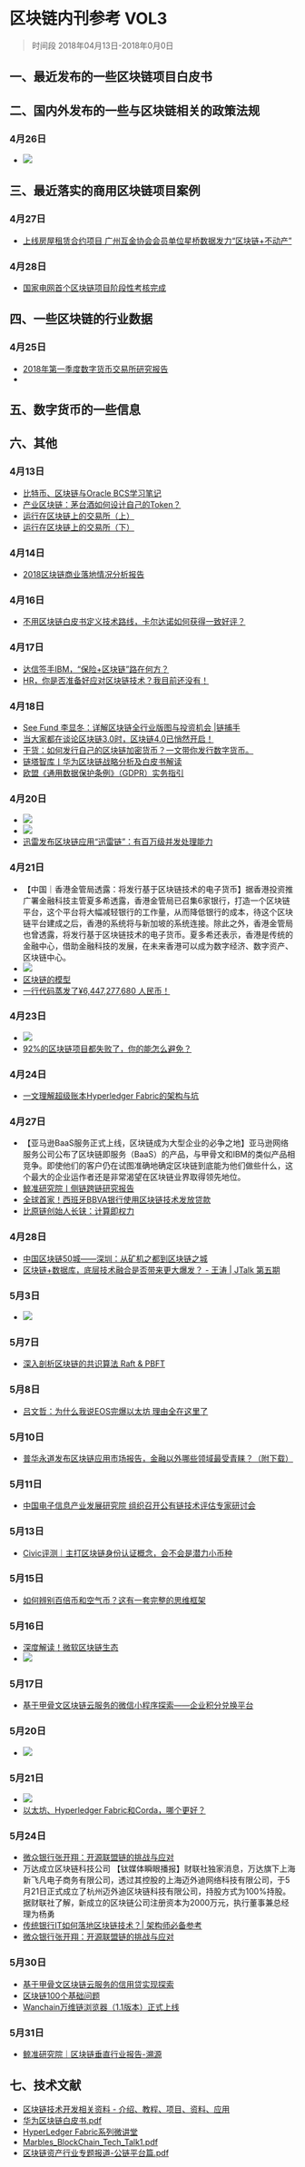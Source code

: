 # 区块链内刊参考 VOL3
> 时间段 2018年04月13日-2018年0月0日

## 一、最近发布的一些区块链项目白皮书

## 二、国内外发布的一些与区块链相关的政策法规
### 4月26日
- ![](./_image/2018-06-04-15-46-47.jpg)



## 三、最近落实的商用区块链项目案例
### 4月27日
- [上线房屋租赁合约项目 广州互金协会会员单位星桥数据发力“区块链+不动产”](http://www.gzifa.org/hynews/653)
### 4月28日
- [国家电网首个区块链项目阶段性考核完成](https://www.toutiao.com/a6549458827161371150)

## 四、一些区块链的行业数据
### 4月25日
- [2018年第一季度数字货币交易所研究报告](https://www.toutiao.com/a6548205858449261070/)
- 

## 五、数字货币的一些信息

## 六、其他
### 4月13日
- [比特币、区块链与Oracle BCS学习笔记](https://mp.weixin.qq.com/s/CsKQl59V_JVpUA8rNgfycQ)
- [产业区块链：茅台酒如何设计自己的Token？](https://www.toutiao.com/a6543507506193236488)
- [运行在区块链上的交易所（上）](https://mp.weixin.qq.com/s/OL9St_5ri7h885ZNsVzpDQ)
- [运行在区块链上的交易所（下）](https://mp.weixin.qq.com/s/frdfX9khcipKRSXPfBEqFw)
### 4月14日
- [2018区块链商业落地情况分析报告](https://mp.weixin.qq.com/s/_GqtVfrHv4Yhnr0KE_Oi8A)
### 4月16日
- [不用区块链白皮书定义技术路线，卡尔达诺如何获得一致好评？](https://mp.weixin.qq.com/s/iKGqSzd90SgVFHmzojvMrg)
### 4月17日
- [达信签手IBM，“保险+区块链”路在何方？](http://36kr.com/coop/toutiao/5129705.html)
- [HR，你是否准备好应对区块链技术？我目前还没有！](https://mp.weixin.qq.com/s/9jb0Avzgcg6xDfchrCF0iQ)
### 4月18日
- [See Fund 李显冬：详解区块链全行业版图与投资机会 |链捕手](https://www.toutiao.com/a6545466499434283527)
- [当大家都在谈论区块链3.0时，区块链4.0已悄然开启！](https://www.toutiao.com/a6545709683305349636/)
- [干货：如何发行自己的区块链加密货币？一文带你发行数字货币。](https://www.toutiao.com/a6545743018731766280/)
- [链塔智库丨华为区块链战略分析及白皮书解读](https://www.toutiao.com/a6545980948993802759)
- [欧盟《通用数据保护条例》（GDPR）实务指引](https://mp.weixin.qq.com/s/x92w6w4sPZOAQe6BzzRiCw)

### 4月20日
- ![](./_image/2018-06-04-15-40-50.jpg)
- ![](./_image/2018-06-04-15-41-36.jpg)
- [迅雷发布区块链应用“迅雷链”：有百万级并发处理能力](https://www.toutiao.com/a6546422268535243278)

### 4月21日
- 【中国｜香港金管局透露：将发行基于区块链技术的电子货币】据香港投资推广署金融科技主管夏多希透露，香港金管局已召集6家银行，打造一个区块链平台，这个平台将大幅减轻银行的工作量，从而降低银行的成本，待这个区块链平台建成之后，香港的系统将与新加坡的系统连接。除此之外，香港金管局也曾透露，将发行基于区块链技术的电子货币。夏多希还表示，香港是传统的金融中心，借助金融科技的发展，在未来香港可以成为数字经济、数字资产、区块链中心。
- ![](./_image/2018-06-04-15-43-17.jpg)
- [区块链的模型](https://www.toutiao.com/a6546911539713016334)
- [一行代码蒸发了¥6,447,277,680 人民币！](https://zhuanlan.zhihu.com/p/35989258)

### 4月23日
- ![](./_image/2018-06-04-15-44-44.jpg)
- [92%的区块链项目都失败了，你的能怎么避免？](https://mp.weixin.qq.com/s/-Y5VTJeEJv_I6vBjwsjahw)

### 4月24日
- [一文理解超级账本Hyperledger Fabric的架构与坑](http://www.infoq.com/cn/articles/hyperledger-fabric-architecture-trap)

### 4月27日
- 【亚马逊BaaS服务正式上线，区块链成为大型企业的必争之地】亚马逊网络服务公司公布了区块链即服务（BaaS）的产品，与甲骨文和IBM的类似产品相竞争。即使他们的客户仍在试图准确地确定区块链到底能为他们做些什么，这个最大的企业运作者还是非常渴望在区块链业界取得领先地位。​
- [鲸准研究院丨侧链跨链研究报告](https://www.toutiao.com/a6548947092180566536)
- [全球首家！西班牙BBVA银行使用区块链技术发放贷款](https://www.toutiao.com/a6548944014500954628)
- [比原链创始人长铗：计算即权力](https://www.toutiao.com/a6549029719633822221/)


### 4月28日
- [中国区块链50城——深圳：从矿机之都到区块链之城](https://www.toutiao.com/a6549303293531652612)
- [区块链+数据库，底层技术融合是否带来更大爆发？ - 王涛 | JTalk 第五期](https://juejin.im/post/5ae43ac46fb9a07ab83dc921)

### 5月3日
- ![](./_image/2018-06-04-15-55-42.jpg)

### 5月7日
- [深入剖析区块链的共识算法 Raft & PBFT](https://mp.weixin.qq.com/s/ITCaMKdYrdlvQ0IGW3qpKg)

### 5月8日
- [吕文哲：为什么我说EOS完爆以太坊 理由全在这里了](https://www.toutiao.com/group/6553046290106679816)

### 5月10日
- [普华永道发布区块链应用市场报告，金融以外哪些领域最受青睐？（附下载）](https://www.toutiao.com/a6553921506240365070)

### 5月11日
- [中国电子信息产业发展研究院 组织召开公有链技术评估专家研讨会](https://mp.weixin.qq.com/s/fTe3qL7HChSSHhgFlSXgew)

### 5月13日
- [Civic评测｜主打区块链身份认证概念，会不会是潜力小币种](https://www.toutiao.com/a6554515741163389454)

### 5月15日
- [如何辨别百倍币和空气币？这有一套完整的思维框架](https://mp.weixin.qq.com/s/t5NA9C6mVmgvyYcBYzKV7w)

### 5月16日
- [深度解读！微软区块链生态](https://mp.weixin.qq.com/s/XXaPJ-KmV-P9Mz8bAVK60w)
- ![](./_image/2018-06-04-16-02-03.jpg)

### 5月17日
- [基于甲骨文区块链云服务的微信小程序探索——企业积分兑换平台](https://mp.weixin.qq.com/s/hhXVhmf_So7ldLNmoPVQtg)

### 5月20日
- ![](./_image/2018-06-04-16-06-12.jpg)


### 5月21日
- ![](./_image/2018-06-04-16-03-24.jpg)
- [以太坊、Hyperledger Fabric和Corda，哪个更好？](https://mp.weixin.qq.com/s/7VgaK-H7eAUOeZLEJ_vEjg)
 
### 5月24日
- [微众银行张开翔：开源联盟链的挑战与应对](https://mp.weixin.qq.com/s/3mH2VkIIHRO_yNfHBqOjdw)
- 万达成立区块链科技公司 【钛媒体瞬眼播报】财联社独家消息，万达旗下上海新飞凡电子商务有限公司，透过其控股的上海迈外迪网络科技有限公司，于5月21日正式成立了杭州迈外迪区块链科技有限公司，持股方式为100%持股。据财联社了解，新成立的区块链公司注册资本为2000万元，执行董事兼总经理为杨勇
- [传统银行IT如何落地区块链技术？| 架构师必备参考](https://mp.weixin.qq.com/s/ird8LOvPNp5m6aV3uAkl2Q)
- [微众银行张开翔：开源联盟链的挑战与应对](https://mp.weixin.qq.com/s/3mH2VkIIHRO_yNfHBqOjdw)

### 5月30日
- [基于甲骨文区块链云服务的信用贷实现探索](https://mp.weixin.qq.com/s/jiEBgV9vGziNc6LAyiVsYg)
- [区块链100个基础问题](https://mp.weixin.qq.com/s/8aJndw23GuRFhLTQ2azytQ)
- [Wanchain万维链浏览器（1.1版本）正式上线](https://www.toutiao.com/a6561251109833277959)

### 5月31日
- [鲸准研究院｜区块链垂直行业报告-溯源](https://www.toutiao.com/a6561558766263730696)


## 七、技术文献
- [区块链技术开发相关资料 - 介绍、教程、项目、资料、应用](https://juejin.im/entry/5a95511cf265da4e7d6070d7)
- [华为区块链白皮书.pdf](./file/华为区块链白皮书.pdf)
- [HyperLedger Fabric系列微讲堂](https://www.ibm.com/developerworks/community/wikis/home)
- [Marbles_BlockChain_Tech_Talk1.pdf](./file/Marbles_BlockChain_Tech_Talk1.pdf)
- [区块链资产行业专题报道-公链平台篇.pdf](./file/区块链资产行业专题报道-公链平台篇.pdf)

